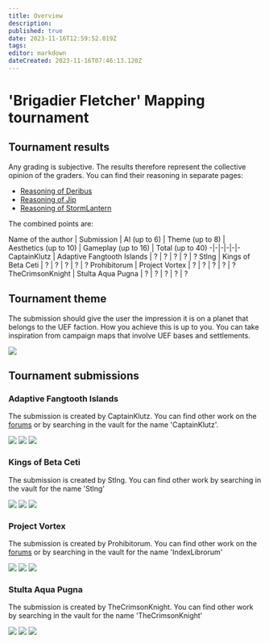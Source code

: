 ```yaml
---
title: Overview
description: 
published: true
date: 2023-11-16T12:59:52.019Z
tags: 
editor: markdown
dateCreated: 2023-11-16T07:46:13.120Z
---
```


# 'Brigadier Fletcher' Mapping tournament

## Tournament results

Any grading is subjective. The results therefore represent the collective opinion of the graders. You can find their reasoning in separate pages:

- [Reasoning of Deribus](/en/Development/Mapping/Tournaments/2023-02-Brigadier-Fletcher/feedback-deribus)
- [Reasoning of Jip](/en/Development/Mapping/Tournaments/2023-02-Brigadier-Fletcher/feedback-jip)
- [Reasoning of StormLantern](/en/Development/Mapping/Tournaments/2023-02-Brigadier-Fletcher/feedback-stormlantern)

The combined points are:

Name of the author | Submission |  AI (up to 6) | Theme (up to 8) | Aesthetics (up to 10)  | Gameplay (up to 16) | Total (up to 40)
-|-|-|-|-|-
CaptainKlutz | Adaptive Fangtooth Islands | ? | ? | ? | ? | ?
Stlng | Kings of Beta Ceti | ? | ? | ? | ? | ?
Prohibitorum | Project Vortex | ? | ? | ? | ? | ?
TheCrimsonKnight | Stulta Aqua Pugna | ? | ? | ? | ? | ?

## Tournament theme

The submission should give the user the impression it is on a planet that belongs to the UEF faction. How you achieve this is up to you. You can take inspiration from campaign maps that involve UEF bases and settlements.

<div class="container-preview">
	<img src="/images/mapping/tournaments/2023-02-brigadier/theme-01.png">
</div>



## Tournament submissions



### Adaptive Fangtooth Islands

The submission is created by CaptainKlutz. You can find other work on the [forums](https://forum.faforever.com/topic/2270/klutz-s-map-emporium) or by searching in the vault for the name 'CaptainKlutz'.

<div class="container-preview">
  <img src="/images/mapping/tournaments/2023-02-brigadier/adaptive-fangtooth-islands-01.png">

  <img src="/images/mapping/tournaments/2023-02-brigadier/adaptive-fangtooth-islands-02.png">

  <img src="/images/mapping/tournaments/2023-02-brigadier/adaptive-fangtooth-islands-03.png">
</div>

### Kings of Beta Ceti

The submission is created by Stlng. You can find other work by searching in the vault for the name 'Stlng'

<div class="container-preview">
  <img src="/images/mapping/tournaments/2023-02-brigadier/kings-of-beta-ceti-01.png">

  <img src="/images/mapping/tournaments/2023-02-brigadier/kings-of-beta-ceti-02.png">

  <img src="/images/mapping/tournaments/2023-02-brigadier/kings-of-beta-ceti-03.png">
</div>

### Project Vortex

The submission is created by Prohibitorum. You can find other work on the [forums](https://forum.faforever.com/topic/6066/index-librorum-s-maps-assorted-projects-and-gaea-tutorials) or by searching in the vault for the name 'IndexLibrorum'

<div class="container-preview">
  <img src="/images/mapping/tournaments/2023-02-brigadier/project-vortex-01.png">

  <img src="/images/mapping/tournaments/2023-02-brigadier/project-vortex-02.png">

  <img src="/images/mapping/tournaments/2023-02-brigadier/project-vortex-03.png">
</div>

### Stulta Aqua Pugna

The submission is created by TheCrimsonKnight. You can find other work by searching in the vault for the name 'TheCrimsonKnight'

<div class="container-preview">
  <img src="/images/mapping/tournaments/2023-02-brigadier/stulta-aqua-pugna-01.png">

  <img src="/images/mapping/tournaments/2023-02-brigadier/stulta-aqua-pugna-02.png">

  <img src="/images/mapping/tournaments/2023-02-brigadier/stulta-aqua-pugna-03.png">
</div>